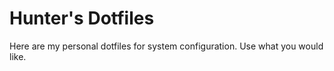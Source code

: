 # Hunter's Dotfiles
Here are my personal dotfiles for system configuration. Use what you would like.
